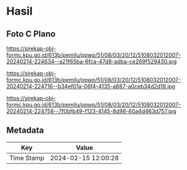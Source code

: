 # Hasil

## Foto C Plano

https://sirekap-obj-formc.kpu.go.id/613b/pemilu/ppwp/51/08/03/20/12/5108032012007-20240214-224634--a21f65ba-6fca-47d8-adba-ce269f529430.jpg

https://sirekap-obj-formc.kpu.go.id/613b/pemilu/ppwp/51/08/03/20/12/5108032012007-20240214-224716--b34ef01a-06f4-4135-a887-a0ceb34d2d18.jpg

https://sirekap-obj-formc.kpu.go.id/613b/pemilu/ppwp/51/08/03/20/12/5108032012007-20240214-224758--7f0bfb49-f123-4145-8d98-60a4d463d757.jpg


## Metadata

| Key        | Value               |
| ---------- | ------------------- |
| Time Stamp | 2024-02-15 12:00:28 |



